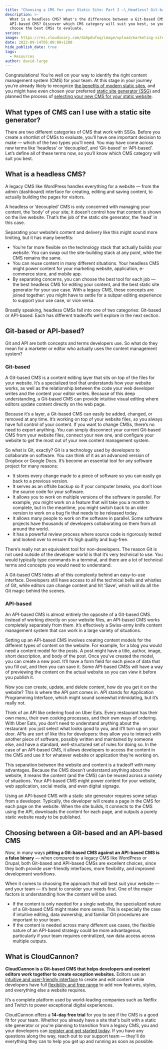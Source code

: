 ```yaml
---
title: "Choosing a CMS for your Static Site: Part 2 —\_Headless? Git-based, or API-based?"
description: >-
  What is a headless CMS? What's the difference between a Git-based CMS and an
  API-based CMS? Discover which CMS category will suit you best, so you can
  choose the best CMSs to evaluate.
series:
image: https://res.cloudinary.com/dahpdufoq/image/upload/marketing-site/blog/how-to-choose-a-cms-2r.jpg
date: 2022-09-14T05:00:00+1200
hide_publish_date: true
tags:
  - Resources
author: david-large
---
```

Congratulations\! You’re well on your way to identify the right content management system (CMS) for your team. At this stage in your journey you’re already likely to recognize [the benefits of modern static sites](https://cloudcannon.com/blog/static-vs-dynamic-websites-the-definitive-guide/), and you might have even chosen your preferred [static site generator (SSG)](https://cloudcannon.com/blog/what-is-a-static-site-generator/) and planned the process of [selecting your new CMS for your static website](https://cloudcannon.com/blog/choosing-a-cms-for-your-static-site-part-1/).

## What types of CMS can I use with a static site generator?

There are two different categories of CMS that work with SSGs. Before you create a shortlist of CMSs to evaluate, you’ll have one important decision to make — which of the two types you’ll need. You may have come across new terms like ‘headless’ or ‘decoupled’, and ‘Git-based’ or ‘API-based’. Let’s define all of these terms now, so you’ll know which CMS category will suit you best.

## What is a headless CMS?

A legacy CMS like WordPress handles everything for a website — from the admin (dashboard) interface for creating, editing and saving content, to actually building the pages for visitors.

A headless or ‘decoupled’ CMS is only concerned with managing your content, the ‘body’ of your site; it doesn’t control how that content is shown on the live website. That’s the job of the static site generator, the ‘head’ in this case.

Separating your website’s content and delivery like this might sound more limiting, but it has many benefits:

* You’re far more flexible on the technology stack that actually builds your website. You can swap out the site-building stack at any point, while the CMS remains the same.
* You can reuse content in many different situations. Your headless CMS might power content for your marketing website, application, e-commerce store, and mobile app.
* By separating concerns, you can choose the best tool for each job — the best headless CMS for editing your content, and the best static site generator for your use case. With a legacy CMS, these concepts are joined together: you might have to settle for a subpar editing experience to support your use case, or vice versa.

Broadly speaking, headless CMSs fall into one of two categories: Git-based or API-based. Each has different tradeoffs we’ll explore in the next section.

## Git-based or API-based?

Git and API are both concepts and terms developers use. So what do they mean for a marketer or editor who actually uses the content management system?

### Git-based

A Git-based CMS is a content editing layer that sits on top of the files for your website. It’s a specialized tool that understands how your website works, as well as the relationship between the code your web developer writes and the content your editor writes. Because of this deep understanding, a Git-based CMS can provide intuitive visual editing where editors update content directly on the web page.

Because it’s a layer, a Git-based CMS can easily be added, changed, or removed at any time. It’s working on top of your website files, so you always have full control of your content. If you want to change CMSs, there’s no need to export anything. You can simply disconnect your current Git-based CMS from your website files, connect your new one, and configure your website to get the most out of your new content management system.

So what is Git, exactly? Git is a technology used by developers to collaborate on software. You can think of it as an advanced version of Dropbox or Google Docs. It’s become an essential tool for any software project for many reasons:

* It stores every change made to a piece of software so you can easily go back to a previous version.
* It serves as an offsite backup so if your computer breaks, you don’t lose the source code for your software.
* It allows you to work on multiple versions of the software in parallel. For example, you might work on a feature that will take you a month to complete, but in the meantime, you might switch back to an older version to work on a bug fix that needs to be released today.
* It allows many people to work on the software in parallel. Some software projects have thousands of developers collaborating on them from all around the world.
* It has a powerful review process where source code is rigorously tested and looked over to ensure it’s high quality and bug-free.

There’s really not an equivalent tool for non-developers. The reason Git is not used outside of the developer world is that it’s very technical to use. You would typically type commands in a terminal, and there are a lot of technical terms and concepts you would need to understand.

A Git-based CMS hides all of this complexity behind an easy-to-use interface. Developers still have access to all the technical bells and whistles of Git, while editors can change content and hit ‘Save’, which will do all the Git magic behind the scenes.

### API-based

An API-based CMS is almost entirely the opposite of a Git-based CMS. Instead of working directly on your website files, an API-based CMS works completely separately from them. It’s effectively a Swiss-army knife content management system that can work in a large variety of situations.

Setting up an API-based CMS involves creating content models for the different types of content on the website. For example, for a blog you would need a content model for the posts. A post might have a title, author, image, short description, and body of the post. Once you’ve created the model, you can create a new post. It’ll have a form field for each piece of data that you fill out, and then you can save it. Some API-based CMSs will have a way of previewing the content on the actual website so you can view it before you publish it.

Now you can create, update, and delete content, how do you get it on the website? This is where the API part comes in. API stands for Application Programming Interface, which might sound somewhat intimidating, but it’s really not.

Think of an API like ordering food on Uber Eats. Every restaurant has their own menu, their own cooking processes, and their own ways of ordering. With Uber Eats, you don’t need to understand anything about the restaurant: you just select what looks good to you, and it’ll turn up on your door. APIs are sort of like this for developers: they allow you to interact with another piece of software, possibly written and maintained by someone else, and have a standard, well-structured set of rules for doing so. In the case of an API-based CMS, it allows developers to access the content in the CMS and use it for whatever website or application they’re working on.

This separation between the website and content is a tradeoff with many advantages. Because the CMS doesn’t understand anything about the website, it means the content (and the CMS) can be reused across a variety of situations. Your API-based CMS might power content for your website, web application, social media, and even digital signage.

Using an API-based CMS with a static site generator requires some setup from a developer. Typically, the developer will create a page in the CMS for each page on the website. When the site builds, it connects to the CMS using the API, downloads the content for each page, and outputs a purely static website ready to be published.

## Choosing between a Git-based and an API-based CMS

Now, in many ways **pitting a Git-based CMS against an API-based CMS is a false binary** — when compared to a legacy CMS like WordPress or Drupal, both Git-based and API-based CMSs are excellent choices, since they both provide user-friendly interfaces, more flexibility, and improved development workflows.

When it comes to choosing the approach that will best suit your website — and your team — it’s best to consider your needs first. One of the major factors is understanding how the content will be used.

* If the content is only needed for a single website, the specialized nature of a Git-based CMS might make more sense. This is especially the case if intuitive editing, data ownership, and familiar Git procedures are important to your team.
* If the content is needed across many different use cases, the flexible nature of an API-based strategy could be more advantageous, particularly if your team requires centralized, raw data access across multiple outputs.

## What is CloudCannon?

**CloudCannon is a Git-based CMS that helps developers and content editors work together to create exception websites.** Editors use an [intuitive and user-friendly interface](https://cloudcannon.com/features/visual-editing/) to create and edit content while developers have full [flexibility and free range](https://cloudcannon.com/features/developer-workflows/) to add new features, styles, and everything else a website requires.

It’s a complete platform used by world-leading companies such as Netflix and Twitch to power exceptional digital experiences.

CloudCannon offers a **14-day free trial** for you to see if the CMS is a good fit for your team. Whether you already have a site that's built with a static site generator or you're planning to transition from a legacy CMS, you and your developers can [register and get started today](https://app.cloudcannon.com/register). If you have any questions along the way, reach out to our support team — they'll do everything they can to help you get up and running as soon as possible.